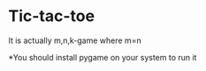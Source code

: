 # Tic-tac-toe
It is actually m,n,k-game where m=n

*You should install pygame on your system to run it
